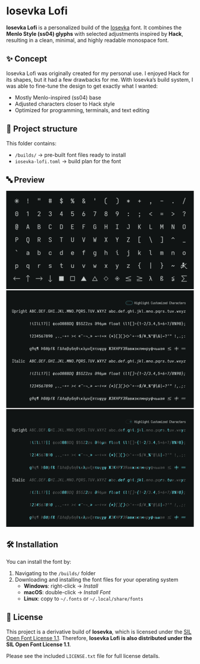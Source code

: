 # Iosevka Lofi

**Iosevka Lofi** is a personalized build of the
[Iosevka](https://typeof.net/Iosevka) font. It combines the **Menlo Style (ss04)
glyphs** with selected adjustments inspired by **Hack**, resulting in a clean,
minimal, and highly readable monospace font.

## ✨ Concept

Iosevka Lofi was originally created for my personal use. I enjoyed Hack for its
shapes, but it had a few drawbacks for me. With Iosevka’s build system, I was
able to fine-tune the design to get exactly what I wanted:

- Mostly Menlo-inspired (ss04) base
- Adjusted characters closer to Hack style
- Optimized for programming, terminals, and text editing

## 📂 Project structure

This folder contains:

- `/builds/` -> pre-built font files ready to install
- `iosevka-lofi.toml` -> build plan for the font

## 🔤 Preview

![Characterset](./images/Iosevka-Lofi-1.png)
![Variants (plain)](./images/Iosevka-Lofi-2.png)
![Variants (highlighted)](./images/Iosevka-Lofi-3.png)

## 🛠 Installation

You can install the font by:

1. Navigating to the `/builds/` folder
2. Downloading and installing the font files for your operating system
   - **Windows**: right-click → _Install_
   - **macOS**: double-click → _Install Font_
   - **Linux**: copy to `~/.fonts` or `~/.local/share/fonts`

## 📜 License

This project is a derivative build of **Iosevka**, which is licensed under the
[SIL Open Font License 1.1](https://openfontlicense.org/). Therefore, **Iosevka
Lofi is also distributed under the SIL Open Font License 1.1**.

Please see the included `LICENSE.txt` file for full license details.
